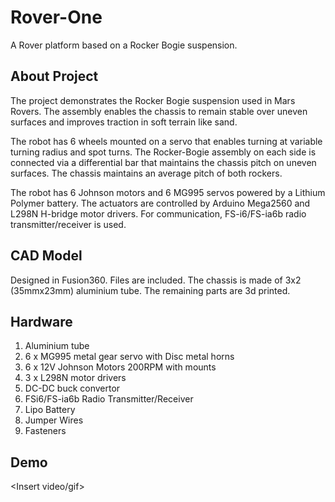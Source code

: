 # Rover-One
A Rover platform based on a Rocker Bogie suspension.

## About Project
The project demonstrates the Rocker Bogie suspension used in Mars Rovers. The assembly enables the chassis to remain stable over uneven surfaces and improves traction in soft terrain like sand. 

<add actual image here>

The robot has 6 wheels mounted on a servo that enables turning at variable turning radius and spot turns. The Rocker-Bogie assembly on each side is connected via a differential bar that maintains the chassis pitch on uneven surfaces. The chassis maintains an average pitch of both rockers.

<add gifs>

The robot has 6 Johnson motors and 6 MG995 servos powered by a Lithium Polymer battery. The actuators are controlled by Arduino Mega2560 and L298N H-bridge motor drivers. For communication, FS-i6/FS-ia6b radio transmitter/receiver is used. 

## CAD Model
Designed in Fusion360. Files are included. The chassis is made of 3x2 (35mmx23mm) aluminium tube. The remaining parts are 3d printed. 

<add cad image here>

## Hardware

1. Aluminium tube
2. 6 x MG995 metal gear servo with Disc metal horns
3. 6 x 12V Johnson Motors 200RPM with mounts 
4. 3 x L298N motor drivers
5. DC-DC buck convertor
6. FSi6/FS-ia6b Radio Transmitter/Receiver
7. Lipo Battery
8. Jumper Wires
9. Fasteners

## Demo

<Insert video/gif>